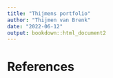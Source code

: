 ```yaml
---
title: "Thijmens portfolio"
author: "Thijmen van Brenk"
date: "2022-06-12"
output: bookdown::html_document2
---
```


# References
